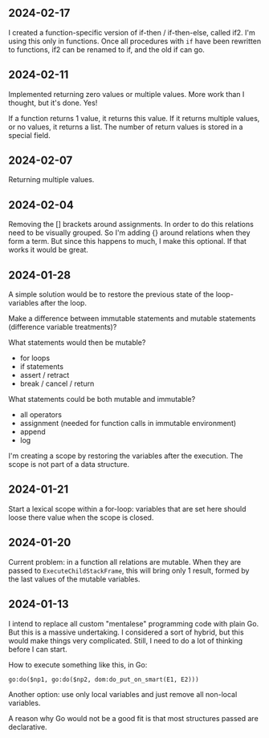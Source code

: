 ## 2024-02-17

I created a function-specific version of if-then / if-then-else, called if2. I'm using this only in functions. Once all procedures with `if` have been rewritten to functions, if2 can be renamed to if, and the old if can go.

## 2024-02-11

Implemented returning zero values or multiple values. More work than I thought, but it's done. Yes!

If a function returns 1 value, it returns this value. If it returns multiple values, or no values, it returns a list. The number of return values is stored in a special field.

## 2024-02-07

Returning multiple values.

## 2024-02-04

Removing the [] brackets around assignments. In order to do this relations need to be visually grouped. So I'm adding {} around relations when they form a term. But since this happens to much, I make this optional. If that works it would be great.

## 2024-01-28

A simple solution would be to restore the previous state of the loop-variables after the loop.

Make a difference between immutable statements and mutable statements (difference variable treatments)?

What statements would then be mutable?

* for loops
* if statements
* assert / retract
* break / cancel / return

What statements could be both mutable and immutable?

* all operators
* assignment (needed for function calls in immutable environment)
* append
* log

I'm creating a scope by restoring the variables after the execution. The scope is not part of a data structure.

## 2024-01-21

Start a lexical scope within a for-loop: variables that are set here should loose there value when the scope is closed.

## 2024-01-20

Current problem: in a function all relations are mutable. When they are passed to `ExecuteChildStackFrame`, this will bring only 1 result, formed by the last values of the mutable variables.

## 2024-01-13

I intend to replace all custom "mentalese" programming code with plain Go. But this is a massive undertaking. I considered a sort of hybrid, but this would make things very complicated. Still, I need to do a lot of thinking before I can start.

How to execute something like this, in Go:

    go:do($np1, go:do($np2, dom:do_put_on_smart(E1, E2)))

Another option: use only local variables and just remove all non-local variables.

A reason why Go would not be a good fit is that most structures passed are declarative.

